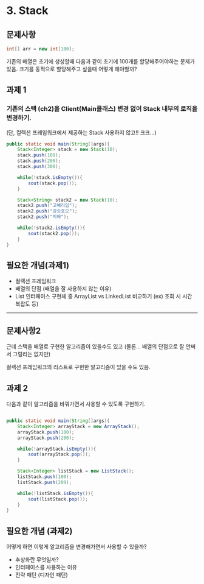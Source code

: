 # 3. Stack

## 문제사항

```java
int[] arr = new int[100];
```

기존의 배열은 초기에 생성할때 다음과 같이 초기에 100개를 할당해주어야하는 문제가 있음. 크기를 동적으로 할당해주고 싶을때 어떻게 해야할까?

## 과제 1

### 기존의 스택 (ch2)을 Client(Main클래스) 변경 없이 Stack 내부의 로직을 변경하기.
(단, 컬렉션 프레임워크에서 제공하는 Stack 사용하지 않고!! 크크...)

```java
public static void main(String[]args){
	Stack<Integer> stack = new Stack(10);
	stack.push(100);
	stack.push(200);
	stack.push(300);

	while(!stack.isEmpty()){
		sout(stack.pop());
	}

	Stack<String> stack2 = new Stack(10);
	stack2.push("고예리임");
	stack2.push("강승호오");
	stack2.push("지짜");

	while(!stack2.isEmpty()){
		sout(stack2.pop());
	}
}
```

## 필요한 개념(과제1)

- 컬렉션 프레임워크
- 배열의 단점 (배열을 잘 사용하지 않는 이유)
- List 인터페이스 구현체 중 ArrayList vs LinkedList 비교하기 (ex) 조회 시 시간 복잡도 등)

---

## 문제사항2

근데 스택을 배열로 구현한 알고리즘이 있을수도 있고 (물론... 배열의 단점으로 잘 안써서 그럴리는 없지만)

컬렉션 프레임워크의 리스트로 구현한 알고리즘이 있을 수도 있음.

## 과제 2

다음과 같이 알고리즘을 바꿔가면서 사용할 수 있도록 구현하기.

```java

public static void main(String[]args){
	Stack<Integer> arrayStack = new ArrayStack();
	arrayStack.push(100);
	arrayStack.push(200);

	while(!arrayStack.isEmpty()){
		sout(arrayStack.pop());
	}

	Stack<Integer> listStack = new ListStack();
	listStack.push(100);
	listStack.push(200);

	while(!listStack.isEmpty()){
		sout(listStack.pop());
	}
}

```

## 필요한 개념 (과제2)

어떻게 하면 이렇게 알고리즘을 변경해가면서 사용할 수 있을까?

- 추상화란 무엇일까?
- 인터페이스를 사용하는 이유
- 전략 패턴 (디자인 패턴)